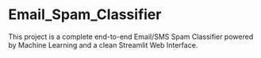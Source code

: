 # Email_Spam_Classifier
This project is a complete end-to-end Email/SMS Spam Classifier powered by Machine Learning and a clean Streamlit Web Interface.
